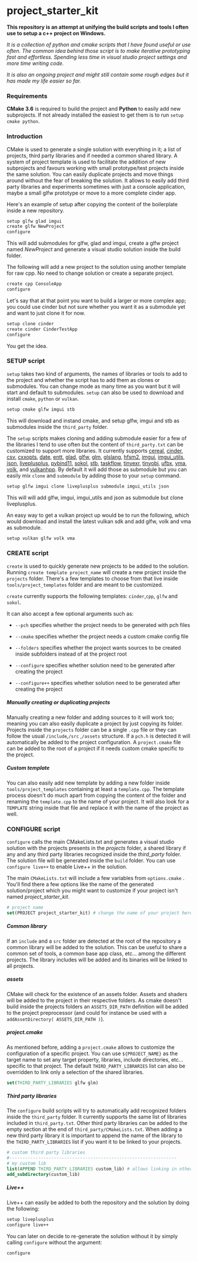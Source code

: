 # project_starter_kit



**This repository is an attempt at unifying the build scripts and tools I often use to setup a c++ project on Windows.**  

*It is a collection of python and cmake scripts that I have found useful or use often. The common idea behind those script is to make iterative prototyping fast and effortless. Spending less time in visual studio project settings and more time writing code.* 

*It is also an ongoing project and might still contain some rough edges but it has made my life easier so far.* 



### Requirements

**CMake 3.6** is required to build the project and **Python** to easily add new subprojects. If not already installed the easiest to get them is to run `setup cmake python`.

### Introduction

CMake is used to generate a single solution with everything in it; a list of projects, third party libraries and if needed a common shared library. A system of project template is used to facilitate the addition of new subprojects and favours working with small prototype/test projects inside the same solution. You can easily duplicate projects and move things around without the fear of breaking the solution. It allows to easily add third party libraries and experiments sometimes with just a console application, maybe a small glfw prototype or move to a more complete cinder app. 

Here's an example of setup after copying the content of the boilerplate inside a new repository.

```bash
setup glfw glad imgui
create glfw NewProject 
configure
```

This will add submodules for glfw, glad and imgui, create a glfw project named *NewProject* and generate a visual studio solution inside the build folder. 

The following will add a new project to the solution using another template for raw cpp. No need to change solution or create a separate project.

```bash
create cpp ConsoleApp
configure
```

Let's say that at that point you want to build a larger or more complex app; you could use cinder but not sure whether you want it as a submodule yet and want to just clone it for now.

```bash
setup clone cinder
create cinder CinderTestApp
configure
```

You get the idea.

### SETUP script

`setup` takes two kind of arguments, the names of libraries or tools to add to the project and whether the script has to add them as clones or submodules. You can change mode as many time as you want but it will start and default to submodules. `setup` can also be used to download and install `cmake`, `python` or `vulkan`.

````bash
setup cmake glfw imgui stb
````

This will download and instand cmake, and setup glfw, imgui and stb as submodules inside the `third_party` folder.

The `setup` scripts makes cloning and adding submodule easier for a few of the libraries I tend to use often but the content of `third_party.txt` can be customized to support more libraries. It currently supports [cereal](https://github.com/USCiLab/cereal), [cinder](https://github.com/cinder/Cinder), [csv](https://github.com/ben-strasser/fast-cpp-csv-parser), [cxxopts](https://github.com/jarro2783/cxxopts), [date](https://github.com/HowardHinnant/date), [entt](https://github.com/skypjack/entt), [glad](https://github.com/Dav1dde/glad), [glfw](https://github.com/glfw/glfw), [glm](https://github.com/g-truc/glm), [glslang](https://github.com/KhronosGroup/glslang), [hfsm2](https://github.com/andrew-gresyk/HFSM2), [imgui](https://github.com/ocornut/ImGui), [imgui_utils](https://github.com/simongeilfus/imgui_utils), [json](https://github.com/nlohmann/json), [liveplusplus](https://github.com/simongeilfus/liveplusplus), [pybind11](https://github.com/pybind/pybind11), [sokol](https://github.com/floooh/sokol), [stb](https://github.com/nothings/stb), [taskflow](https://github.com/taskflow/taskflow), [tinyexr](https://github.com/syoyo/tinyexr), [tinyobj](https://github.com/tinyobjloader/tinyobjloader), [ufbx](https://github.com/bqqbarbhg/ufbx), [vma](https://github.com/GPUOpen-LibrariesAndSDKs/VulkanMemoryAllocator), [volk](https://github.com/zeux/volk), and [vulkanhpp](https://github.com/KhronosGroup/Vulkan-Headers). By default it will add those as submodule but you can easily mix `clone` and `submodule` by adding those to your `setup` command.

```bash
setup glfw imgui clone liveplusplus submodule imgui_utils json
```

This will will add glfw, imgui, imgui_utils and json as submodule but clone liveplusplus.

An easy way to get a vulkan project up would be to run the following, which would download and install the latest vulkan sdk and add glfw, volk and vma as submodule.

```bash
setup vulkan glfw volk vma
```



### CREATE script

`create` is used to quickly generate new projects to be added to the solution. Running `create template project_name` will create a new project inside the `projects` folder. There's a few templates to choose from that live inside `tools/project_templates` folder and are meant to be customized.

`create` currently supports the following templates: `cinder`,`cpp`, `glfw` and `sokol`. 

It can also accept a few optional arguments such as:

* `--pch` specifies whether the project needs to be generated with pch files

* `--cmake` specifies whether the project needs a custom cmake config file

* `--folders` specifies whether the project wants sources to be created inside subfolders instead of at the project root

* `--configure` specifies whether solution need to be generated after creating the project

* `--configure++` specifies whether solution need to be generated after creating the project

##### Manually creating or duplicating projects

Manually creating a new folder and adding sources to it will work too; meaning you can also easily duplicate a project by just copying its folder. Projects inside the `projects` folder can be a single `.cpp` file or they can follow the usual `/include`,`/src` ,`/assets` structure. If a `pch.h` is detected it will automatically be added to the project configuration. A `project.cmake` file can be added to the root of a project if it needs custom cmake specific to the project.

##### Custom template

 You can also easily add new template by adding a new folder inside `tools/project_templates` containing at least a `template.cpp`. The template process doesn't do much apart from copying the content of the folder and renaming the `template.cpp` to the name of your project. It will also look for a `TEMPLATE` string inside that file and replace it with the name of the project as well.

### CONFIGURE script

`configure` calls the main CMakeLists.txt and generates a visual studio solution with the projects presents in the *projects* folder, a shared library if any and any third party libraries recognized inside the *third_party* folder. The solution file will be generated inside the `build` folder. You can use `configure live++` to enable Live++ in the solution.

The main `CMakeLists.txt` will include a few variables from `options.cmake` . You'll find there a few options like the name of the generated solution/project which you might want to customize if your project isn't named *project_starter_kit*.

```cmake
# project name
set(PROJECT project_starter_kit) # change the name of your project here
```

##### Common library

If an `include` and a `src` folder are detected at the root of the repository a common library will be added to the solution. This can be useful to share a common set of tools, a common base app class, etc... among the different projects. The library includes will be added and its binaries will be linked to all projects.

##### assets

CMake will check for the existence of an assets folder. Assets and shaders will be added to the project in their respective folders. As cmake doesn't build inside the projects folders an `ASSETS_DIR_PATH` definition will be added to the project preprocessor (and could for instance be used with a `addAssetDirectory( ASSETS_DIR_PATH )`).

##### project.cmake

As mentioned before, adding a `project.cmake` allows to customize the configuration of a specific project. You can use `${PROJECT_NAME}` as the target name to set any target property, libraries, include directories, etc... specific to that project. The default `THIRD_PARTY_LIBRARIES` list can also be overridden to link only a selection of the shared libraries.

```cmake
set(THIRD_PARTY_LIBRARIES glfw glm)
```

##### Third party libraries

The `configure` build scripts will try to automatically add recognized folders inside the `third_party` folder. It currently supports the same list of libraries included in `third_party.txt`. Other third party libraries can be added to the empty section at the end of `third_party/CMakeLists.txt`.  When adding a new third party library it is important to append the name of the library to the `THIRD_PARTY_LIBRARIES` list if you want it to be linked to your projects.

```cmake
# custom third party libraries
#----------------------------------------------------------------
# my custom lib
list(APPEND THIRD_PARTY_LIBRARIES custom_lib) # allows linking in other projects
add_subdirectory(custom_lib)
```

##### Live++

Live++ can easily be added to both the repository and the solution by doing the following:

```bash
setup liveplusplus
configure live++
```

You can later on decide to re-generate the solution without it by simply calling `configure` without the argument:

```bash
configure
```
